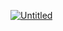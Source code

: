 <a href="https://ibb.co/JvC85Qf"><img src="https://i.ibb.co/wSY8Ms9/Untitled.png" alt="Untitled" border="0" /></a>
